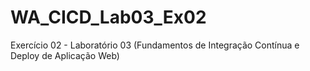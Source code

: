 # WA_CICD_Lab03_Ex02
Exercício 02 - Laboratório 03 (Fundamentos de Integração Contínua e Deploy de Aplicação Web)
